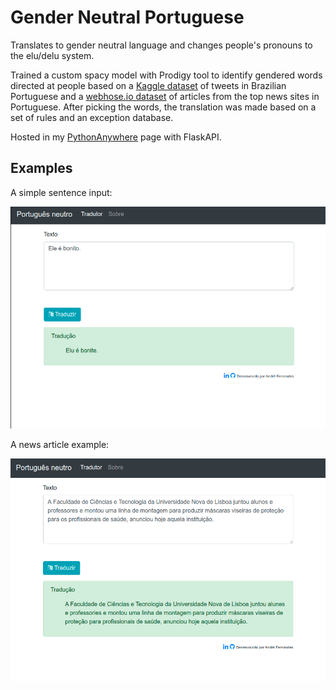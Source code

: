 # Gender Neutral Portuguese
Translates to gender neutral language and changes people's pronouns to the elu/delu system.

Trained a custom spacy model with Prodigy tool to identify gendered words directed at people based on a [Kaggle dataset](https://www.kaggle.com/rafaelperes/ner-in-brazilian-portuguese-tweets) of tweets in Brazilian Portuguese and a [webhose.io dataset](https://webhose.io/free-datasets/portuguese-news-articles/) of articles from the top news sites in Portuguese. After picking the words, the translation was made based on a set of rules and an exception database.

Hosted in my [PythonAnywhere](https://fernandesafp.pythonanywhere.com/) page with FlaskAPI.

## Examples
A simple sentence input:

![Simple sentence - He is handsome.](/screenshots/example.png?raw=true)

A news article example:

![News article example.](/screenshots/example2.png?raw=true)
